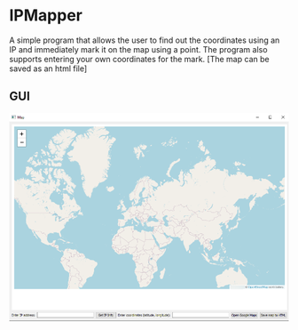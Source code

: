 # IPMapper
A simple program that allows the user to find out the coordinates using an IP and immediately mark it on the map using a point. The program also supports entering your own coordinates for the mark. [The map can be saved as an html file]

## GUI
![Graphical User Interface](gui.png)
